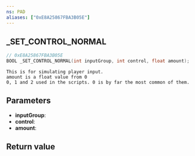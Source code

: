 ```yaml
---
ns: PAD
aliases: ["0xE8A25867FBA3B05E"]
---
```

## _SET_CONTROL_NORMAL

```c
// 0xE8A25867FBA3B05E
BOOL _SET_CONTROL_NORMAL(int inputGroup, int control, float amount);
```

```
This is for simulating player input.  
amount is a float value from 0   
0, 1 and 2 used in the scripts. 0 is by far the most common of them.  
```

## Parameters
* **inputGroup**: 
* **control**: 
* **amount**: 

## Return value
